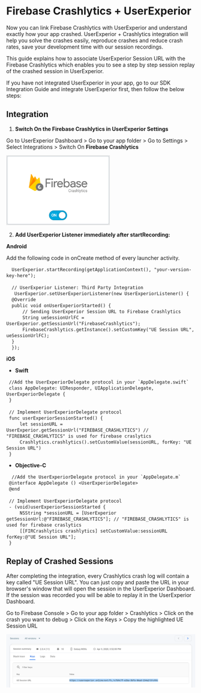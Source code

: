 # Firebase Crashlytics + UserExperior

Now you can link Firebase Crashlytics with UserExperior and understand exactly how your app crashed. UserExperior + Crashlytics integration will help you solve the crashes easily, reproduce crashes and reduce crash rates, save your development time with our session recordings.

This guide explains how to associate UserExperior Session URL with the Firebase Crashlytics which enables you to see a step by step session replay of the crashed session in UserExperior.

If you have not integrated UserExperior in your app, go to our SDK Integration Guide and integrate UserExperior first, then follow the below steps:

## Integration

1. **Switch On the Firebase Crashlytics in UserExperior Settings**

  Go to UserExperior Dashboard > Go to your app folder > Go to Settings > Select Integrations > Switch On **Firebase Crashlytics**
  
  ![Firebase Crashlytics Switch](_media/firebase-crashlytics-android/firebase-crashlytics-switch.png)

2. **Add UserExperior Listener immediately after startRecording:**

  **Android**
  
  Add the following code in onCreate method of every launcher activity.

  ```
    UserExperior.startRecording(getApplicationContext(), "your-version-key-here");
      
    // UserExperior Listener: Third Party Integration
     UserExperior.setUserExperiorListener(new UserExperiorListener() {
    @Override
    public void onUserExperiorStarted() {
        // Sending UserExperior Session URL to Firebase Crashlytics
        String ueSessionUrlFC = UserExperior.getSessionUrl("FirebaseCrashlytics");
        FirebaseCrashlytics.getInstance().setCustomKey("UE Session URL", ueSessionUrlFC);
    }
    });
  ```
  
  **iOS**
  
  * **Swift**
   ```
    //Add the UserExperiorDelegate protocol in your `AppDelegate.swift`
    class AppDelegate: UIResponder, UIApplicationDelegate, UserExperiorDelegate {
    }

    // Implement UserExperiorDelegate protocol
    func userExperiorSessionStarted() {
        let sessionURL = UserExperior.getSessionUrl("FIREBASE_CRASHLYTICS") // "FIREBASE_CRASHLYTICS" is used for firebase craslytics
        Crashlytics.crashlytics().setCustomValue(sessionURL, forKey: "UE Session URL")
    }
  ```

  * **Objective-C**
   ```
     //Add the UserExperiorDelegate protocol in your `AppDelegate.m`
    @interface AppDelegate () <UserExperiorDelegate>
    @end

    // Implement UserExperiorDelegate protocol
    - (void)userExperiorSessionStarted {
        NSString *sessionURL = [UserExperior getSessionUrl:@"FIREBASE_CRASHLYTICS"]; // "FIREBASE_CRASHLYTICS" is used for firebase craslytics
        [[FIRCrashlytics crashlytics] setCustomValue:sessionURL forKey:@"UE Session URL"];
    }
  ```
  
## Replay of Crashed Sessions
 
After completing the integration, every Crashlytics crash log will contain a key called "UE Session URL". You can just copy and paste the URL in your browser's window that will open the session in the UserExperior Dashboard. If the session was recorded you will be able to replay it in the UserExperior Dashboard.

Go to Firebase Console > Go to your app folder > Crashlytics > Click on the crash you want to debug > Click on the Keys > Copy the highlighted UE Session URL

![Firebase Crashlytics Switch](_media/firebase-crashlytics-android/firebase-crashlytics-ue-session-url.png)
